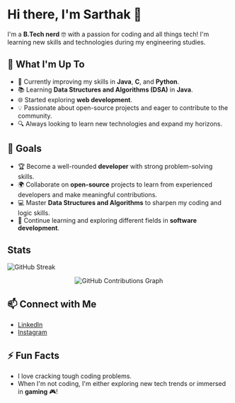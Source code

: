# Hi there, I'm Sarthak 👋

I'm a **B.Tech nerd** 🤓 with a passion for coding and all things tech! I'm learning new skills and technologies during my engineering studies.

## 🚀 What I'm Up To
- 🌱 Currently improving my skills in **Java**, **C**, and **Python**.
- 📚 Learning **Data Structures and Algorithms (DSA)** in **Java**.
- 🌐 Started exploring **web development**.
- 💡 Passionate about open-source projects and eager to contribute to the community.
- 🔍 Always looking to learn new technologies and expand my horizons.

## 🎯 Goals
- 🏆 Become a well-rounded **developer** with strong problem-solving skills.
- 🌍 Collaborate on **open-source** projects to learn from experienced developers and make meaningful contributions.
- 💻 Master **Data Structures and Algorithms** to sharpen my coding and logic skills.
- 🚀 Continue learning and exploring different fields in **software development**.

 ## Stats 

![GitHub Streak](https://github-readme-streak-stats.herokuapp.com/?user=Saaarthak0102&theme=radical)

<div align="center">
    <picture>
        <source media="(prefers-color-scheme: dark)" srcset="https://ssr-contributions-svg.vercel.app/_/Saaarthak0102?chart=3dbar&gap=0.6&scale=2&flatten=2&animation=wave&animation_duration=4&animation_delay=0.06&animation_amplitude=24&animation_frequency=0.1&animation_wave_center=0_3&format=svg&weeks=34&theme=native&dark=true">
        <source media="(prefers-color-scheme: light)" srcset="https://ssr-contributions-svg.vercel.app/_/Saaarthak0102?chart=3dbar&gap=0.6&scale=2&flatten=2&animation=wave&animation_duration=4&animation_delay=0.06&animation_amplitude=24&animation_frequency=0.1&animation_wave_center=0_3&format=svg&weeks=34&theme=native">
        <img alt="GitHub Contributions Graph" src="https://ssr-contributions-svg.vercel.app/_/Saaarthak0102?chart=3dbar&flatten=1&weeks=34&animation=wave&format=svg&gap=0.6&animation_frequency=0.2&animation_amplitude=20&theme=pink">
    </picture>
</div>



## 📫 Connect with Me
- [LinkedIn](https://www.linkedin.com/in/sarthak-sabharwal-b39575320/)
- [Instagram](https://www.instagram.com/saaarthak.01/)

## ⚡ Fun Facts
- I love cracking tough coding problems.
- When I'm not coding, I'm either exploring new tech trends or immersed in **gaming** 🎮!
